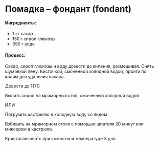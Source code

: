 # Помадка – фондант (fondant)

#### Ингредиенты:

* 1 кг сахар
* 150 г сироп глюкозы
* 350 г вода

#### Процесс:

Сахар, сироп глюкозы и воду довести до кипения, размешивая. Снять шумовкой пену. Кисточкой, смоченной холодной водой, пройти по краям для удаления сахара.

Довести до 117С

Вылить сироп на мраморный стол, смоченный холодной водой 

ИЛИ

Погрузить кастрюлю в холодную воду со льдом

Взбивать на мраморном столе с помощью шпателя 20 минут или миксером в кастрюле. 

Кристаллизовать при комнатной температуре 3 дня.
